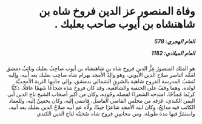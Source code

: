 <h1 dir="rtl">وفاة المنصور عز الدين فروخ شاه بن شاهنشاه بن أيوب صاحب بعلبك .</h1>

<h5 dir="rtl">العام الهجري:  578

العام الميلادي: 1182

</h5>

<p dir="rtl">هو الملك المنصورُ عِزُّ الدين فروخ شاه بن شاهنشاه بن أيوب صاحِبُ بعلبك ونائِبُ دمشق لعَمِّه الناصر صلاح الدين الأيوبي، وهو والِدُ الأمجد بهرام شاه صاحِبِ بعلبك بعد أبيه، وإليه تُنسَبُ المدرسة الفروخ شاهية بالشرقِ الشمالي بدمشق، وإلى جانبِها التربة الأمجديَّة لولده، وهما وقفٌ على الحنفية والشافعية، وقد كان فروخ شاه شجاعًا شَهمًا عاقلًا، ذكيًّا كريًما مُمدَّحًا، امتدحه الشعراءُ لفضله وجُودِه، وكان من أكبر أصحاب الشيخ تاج الدين أبي اليمن الكندي، عَرَفه من مجلس القاضي الفاضل، فانتمى إليه، وكان يحسِنُ إليه، وللعماد الكاتب فيه مدائِحُ، وكان ابنه الأمجد شاعرًا جيدًا، ولَّاه عم أبيه صلاحُ الدين بعلبك بعد أبيه، واستمَرَّ فيها مدة طويلة، ومن محاسِنِ فروخ شاه صُحبَتُه لتاج الدين الكندي</p></br>
